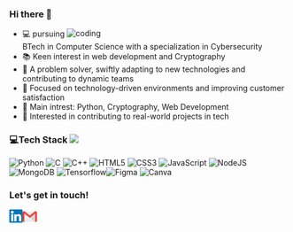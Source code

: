 ### Hi there 👋

<img align="right" alt="coding" width="400" src="https://i0.wp.com/www.printmag.com/wp-content/uploads/2021/02/4cbe8d_f1ed2800a49649848102c68fc5a66e53mv2.gif?fit=476%2C280&ssl=1">

- 💻 pursuing BTech in Computer Science with a specialization in Cybersecurity
- 📚 Keen interest in web development and Cryptography
- 📝 A problem solver, swiftly adapting to new technologies and contributing to dynamic teams
- 🌱 Focused on technology-driven environments and improving customer satisfaction
- 🌟 Main intrest: Python, Cryptography, Web Development
- 🚩 Interested in contributing to real-world projects in tech

### 💻Tech Stack <img src = "https://media2.giphy.com/media/QssGEmpkyEOhBCb7e1/giphy.gif?cid=ecf05e47a0n3gi1bfqntqmob8g9aid1oyj2wr3ds3mg700bl&rid=giphy.gif" width = 15px> 
![Python](https://img.shields.io/badge/python-darkblue.svg?style=for-the-badge&logo=python&logoColor=white) ![C](https://img.shields.io/badge/C-%2300599C.svg?style=for-the-badge&logo=c&logoColor=white) ![C++](https://img.shields.io/badge/c%2B%2B-%2300599C.svg?style=for-the-badge&logo=c%2B%2B&logoColor=white) ![HTML5](https://img.shields.io/badge/html5-%23E34F26.svg?style=for-the-badge&logo=html5&logoColor=white) ![CSS3](https://img.shields.io/badge/css3-%231572B6.svg?style=for-the-badge&logo=css3&logoColor=white) ![JavaScript](https://img.shields.io/badge/javascript-%23323330.svg?style=for-the-badge&logo=javascript&logoColor=%23F7DF1E)  ![NodeJS](https://img.shields.io/badge/node.js-6DA55F?style=for-the-badge&logo=node.js&logoColor=white) ![MongoDB](https://img.shields.io/badge/MongoDB-%234ea94b.svg?style=for-the-badge&logo=mongodb&logoColor=white) ![Tensorflow](https://img.shields.io/badge/tensorflow-orange.svg?style=for-the-badge&logo=tensorflow&logoColor=white)![Figma](https://img.shields.io/badge/figma-black.svg?style=for-the-badge&logo=figma&logoColor=red) ![Canva](https://img.shields.io/badge/Canva-%2300C4CC.svg?style=for-the-badge&logo=Canva&logoColor=white)

<div align="left">
  <h3><b>Let's get in touch! </b></h3>
  </div>
<p align="left">
<a href="https://www.linkedin.com/in/r-sruthi-345580255/" target="_blank">
  <img align="left" alt="R.Sruthi | Linkedin" width="24px" src="https://github.com/R-Sruthi/R-Sruthi/blob/main/Asserts/Linkedin.svg" />
</a> &nbsp;&nbsp;
<a href="mailto:sruthirs2004@gmail.com" >
  <img align="left" alt="R.Sruthi | Gmail" width="26px" src="https://github.com/R-Sruthi/R-Sruthi/blob/main/Asserts/Gmail.svg" />
</a> &nbsp;&nbsp;
<p>
